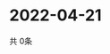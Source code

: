 # 2022-04-21
  共 0条

  <!-- BEGIN -->
  <!-- 最后更新时间Thu Apr 21 2022 00:32:09 GMT+0000 (Coordinated Universal Time) -->
  
  <!-- END -->
  
  